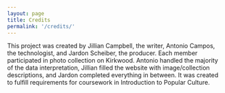 ```yaml
---
layout: page
title: Credits
permalink: '/credits/'
---
```

This project was created by Jillian Campbell, the writer, Antonio Campos, the technologist, and Jardon Scheiber, the producer. Each member participated in photo collection on Kirkwood. Antonio handled the majority of the data interpretation, Jillian filled the website with image/collection descriptions, and Jardon completed everything in between. It was created to fulfill requirements for coursework in Introduction to Popular Culture. 

